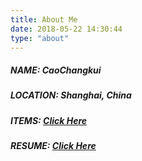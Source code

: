 ```yaml
---
title: About Me
date: 2018-05-22 14:30:44
type: "about"
---
```


##### NAME: CaoChangkui
##### LOCATION: Shanghai, China
##### ITEMS: [Click Here](https://github.com/caochangkui/MyItems)
##### RESUME: [Click Here](https://caochangkui.github.io/resume-cck/index.html)

